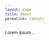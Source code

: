 ```yaml
---
layout: page
title: About
permalink: /about/
---
```


Lorem ipsum...

[github profile]: https://github.com/ariebovenberg
